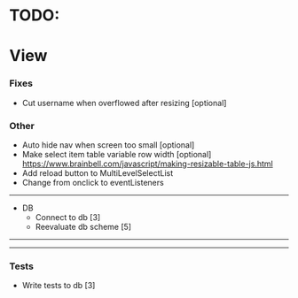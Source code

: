 # TODO:
# View
### Fixes
- Cut username when overflowed after resizing [optional]

### Other
- Auto hide nav when screen too small [optional]
- Make select item table variable row width [optional] https://www.brainbell.com/javascript/making-resizable-table-js.html
- Add reload button to MultiLevelSelectList
- Change from onclick to eventListeners
---
- DB
  - Connect to db [3]
  - Reevaluate db scheme [5]
---
---
### Tests
- Write tests to db [3]

